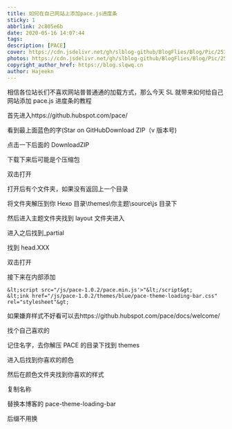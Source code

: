 ```yaml
---
title: 如何在自己网站上添加pace.js进度条
sticky: 1
abbrlink: 2c805e6b
date: 2020-05-16 14:07:44
tags:
description: [PACE]
cover: https://cdn.jsdelivr.net/gh/slblog-github/BlogFlies/Blog/Pic/2516Cover.png
photos: https://cdn.jsdelivr.net/gh/slblog-github/BlogFlies/Blog/Pic/2516Cover.png
copyright_author_href: https://blog.slqwq.cn
author: Hajeekn
---
```


相信各位站长们不喜欢网站普普通通的加载方式，那么今天 SL 就带来如何给自己网站添加 pace.js 进度条的教程

首先进入https://github.hubspot.com/pace/

看到最上面蓝色的字(Star on GitHubDownload ZIP（v 版本号)

点击一下后面的 DownloadZIP

下载下来后可能是个压缩包

双击打开

打开后有个文件夹，如果没有返回上一个目录

将文件夹解压到你 Hexo 目录\themes\你主题\source\js 目录下

然后进入主题文件夹找到 layout 文件夹进入

进入之后找到\_partial

找到 head.XXX

双击打开

接下来在内部添加

```
&lt;script src="/js/pace-1.0.2/pace.min.js'>"&lt;/script&gt;
&lt;ink href="/js/pace-1.0.2/themes/blue/pace-theme-loading-bar.css" rel="stylesheet"&gt;
```

如果嫌弃样式不好看可以去https://github.hubspot.com/pace/docs/welcome/

找个自己喜欢的

记住名字，去你解压 PACE 的目录下找到 themes

进入后找到你喜欢的颜色

然后在颜色文件夹找到你喜欢的样式

复制名称

替换本博客的 pace-theme-loading-bar

后缀不用换
